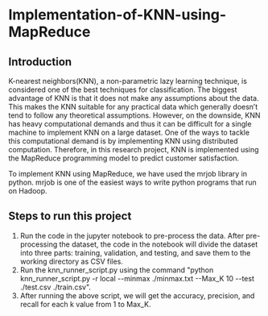 # Implementation-of-KNN-using-MapReduce
 ## Introduction
 K-nearest neighbors(KNN), a non-parametric lazy learning technique, is considered one of the best techniques for classification. The biggest advantage of KNN is that it does not make any assumptions about the data. This makes the KNN suitable for any practical data which generally doesn’t tend to follow any theoretical assumptions. However, on the downside, KNN has heavy computational demands and thus it can be difficult for a single machine to implement KNN on a large dataset. One of the ways to tackle this computational demand is by implementing KNN using distributed computation. Therefore, in this research project, KNN is implemented using the MapReduce programming model to predict customer satisfaction.

 To implement KNN using MapReduce, we have used the mrjob library in python. mrjob is one of the easiest ways to write python programs that run on Hadoop. 

 ## Steps to run this project
 1. Run the code in the jupyter notebook to pre-process the data. After pre-processing the dataset, the code in the notebook will divide the dataset into three parts: training, validation, and testing, and save them to the working directory as CSV files. 
 2. Run the knn_runner_script.py using the command "python knn_runner_script.py -r local --minmax ./minmax.txt --Max_K 10 --test ./test.csv ./train.csv". 
 3. After running the above script, we will get the accuracy, precision, and recall for each k value from 1 to Max_K. 

